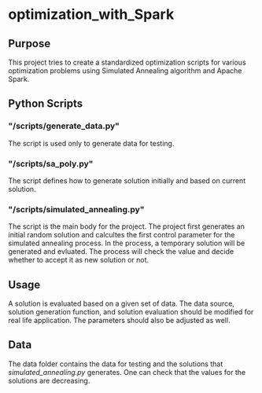 # optimization_with_Spark
## Purpose
This project tries to create a standardized optimization scripts for various optimization problems using Simulated
Annealing algorithm and Apache Spark.
## Python Scripts
### "/scripts/generate_data.py"
The script is used only to generate data for testing.
### "/scripts/sa_poly.py"
The script defines how to generate solution initially and based on current solution.
### "/scripts/simulated_annealing.py"
The script is the main body for the project. The project first generates an initial random solution and calcultes
the first control parameter for the simulated annealing process. In the process, a temporary solution will be
generated and evluated. The process will check the value and decide whether to accept it as new solution or not.
## Usage
A solution is evaluated based on a given set of data. The data source, solution generation function, and solution evaluation
should be modified for real life application. The parameters should also be adjusted as well.
## Data
The data folder contains the data for testing and the solutions that _simulated_annealing.py_ generates. One can check that
the values for the solutions are decreasing.
